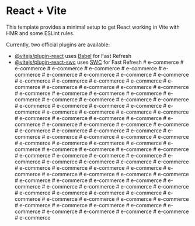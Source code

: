 # React + Vite

This template provides a minimal setup to get React working in Vite with HMR and some ESLint rules.

Currently, two official plugins are available:

- [@vitejs/plugin-react](https://github.com/vitejs/vite-plugin-react/blob/main/packages/plugin-react/README.md) uses [Babel](https://babeljs.io/) for Fast Refresh
- [@vitejs/plugin-react-swc](https://github.com/vitejs/vite-plugin-react-swc) uses [SWC](https://swc.rs/) for Fast Refresh
#   e - c o m m e r c e  
 #   e - c o m m e r c e  
 #   e - c o m m e r c e  
 #   e - c o m m e r c e  
 #   e - c o m m e r c e  
 #   e - c o m m e r c e  
 #   e - c o m m e r c e  
 #   e - c o m m e r c e  
 #   e - c o m m e r c e  
 #   e - c o m m e r c e  
 #   e - c o m m e r c e  
 #   e - c o m m e r c e  
 #   e - c o m m e r c e  
 #   e - c o m m e r c e  
 #   e - c o m m e r c e  
 #   e - c o m m e r c e  
 #   e - c o m m e r c e  
 #   e - c o m m e r c e  
 #   e - c o m m e r c e  
 #   e - c o m m e r c e  
 #   e - c o m m e r c e  
 #   e - c o m m e r c e  
 #   e - c o m m e r c e  
 #   e - c o m m e r c e  
 #   e - c o m m e r c e  
 #   e - c o m m e r c e  
 #   e - c o m m e r c e  
 #   e - c o m m e r c e  
 #   e - c o m m e r c e  
 #   e - c o m m e r c e  
 #   e - c o m m e r c e  
 #   e - c o m m e r c e  
 #   e - c o m m e r c e  
 #   e - c o m m e r c e  
 #   e - c o m m e r c e  
 #   e - c o m m e r c e  
 #   e - c o m m e r c e  
 #   e - c o m m e r c e  
 #   e - c o m m e r c e  
 #   e - c o m m e r c e  
 #   e - c o m m e r c e  
 #   e - c o m m e r c e  
 #   e - c o m m e r c e  
 #   e - c o m m e r c e  
 #   e - c o m m e r c e  
 #   e - c o m m e r c e  
 #   e - c o m m e r c e  
 #   e - c o m m e r c e  
 #   e - c o m m e r c e  
 #   e - c o m m e r c e  
 #   e - c o m m e r c e  
 #   e - c o m m e r c e  
 #   e - c o m m e r c e  
 #   e - c o m m e r c e  
 #   e - c o m m e r c e  
 #   e - c o m m e r c e  
 #   e - c o m m e r c e  
 #   e - c o m m e r c e  
 #   e - c o m m e r c e  
 #   e - c o m m e r c e  
 #   e - c o m m e r c e  
 #   e - c o m m e r c e  
 #   e - c o m m e r c e  
 #   e - c o m m e r c e  
 #   e - c o m m e r c e  
 #   e - c o m m e r c e  
 #   e - c o m m e r c e  
 #   e - c o m m e r c e  
 #   e - c o m m e r c e  
 #   e - c o m m e r c e  
 #   e - c o m m e r c e  
 #   e - c o m m e r c e  
 #   e - c o m m e r c e  
 #   e - c o m m e r c e  
 #   e - c o m m e r c e  
 #   e - c o m m e r c e  
 #   e - c o m m e r c e  
 #   e - c o m m e r c e  
 #   e - c o m m e r c e  
 #   e - c o m m e r c e  
 #   e - c o m m e r c e  
 #   e - c o m m e r c e  
 #   e - c o m m e r c e  
 #   e - c o m m e r c e  
 #   e - c o m m e r c e  
 #   e - c o m m e r c e  
 #   e - c o m m e r c e  
 #   e - c o m m e r c e  
 #   e - c o m m e r c e  
 #   e - c o m m e r c e  
 #   e - c o m m e r c e  
 #   e - c o m m e r c e  
 #   e - c o m m e r c e  
 #   e - c o m m e r c e  
 #   e - c o m m e r c e  
 #   e - c o m m e r c e  
 #   e - c o m m e r c e  
 #   e - c o m m e r c e  
 #   e - c o m m e r c e  
 #   e - c o m m e r c e  
 #   e - c o m m e r c e  
 #   e - c o m m e r c e  
 #   e - c o m m e r c e  
 #   e - c o m m e r c e  
 #   e - c o m m e r c e  
 #   e - c o m m e r c e  
 #   e - c o m m e r c e  
 #   e - c o m m e r c e  
 #   e - c o m m e r c e  
 #   e - c o m m e r c e  
 